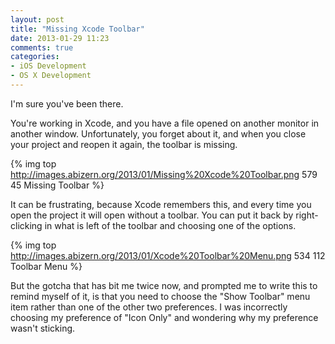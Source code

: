 ```yaml
---
layout: post
title: "Missing Xcode Toolbar"
date: 2013-01-29 11:23
comments: true
categories:
- iOS Development
- OS X Development
---
```


I'm sure you've been there.

You're working in Xcode, and you have a file opened on another monitor in
another window. Unfortunately, you forget about it, and when you close your
project and reopen it again, the toolbar is missing.

<!-- more -->

{% img top http://images.abizern.org/2013/01/Missing%20Xcode%20Toolbar.png 579 45  Missing Toolbar %}

It can be frustrating, because Xcode remembers this, and every time you open the
project it will open without a toolbar. You can put it back by right-clicking in
what is left of the toolbar and choosing one of the options.

{% img top http://images.abizern.org/2013/01/Xcode%20Toolbar%20Menu.png 534 112  Toolbar Menu %}

But the gotcha that has bit me twice now, and prompted me to write this to
remind myself of it, is that you need to choose the "Show Toolbar" menu item
rather than one of the other two preferences. I was incorrectly choosing my
preference of "Icon Only" and wondering why my preference wasn't sticking.
